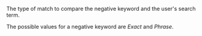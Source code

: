 The type of match to compare the negative keyword and the user's search term. 

The possible values for a negative keyword are *Exact* and *Phrase*.